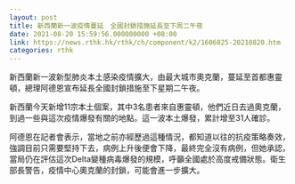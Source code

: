 ```yaml
---
layout: post
title: 新西蘭新一波疫情蔓延　全國封鎖措施延長至下周二午夜
date: 2021-08-20 15:59:56.000000000 +08:00
link: https://news.rthk.hk/rthk/ch/component/k2/1606825-20210820.htm
categories: rthk
---
```


新西蘭新一波新型肺炎本土感染疫情擴大，由最大城市奧克蘭，蔓延至首都惠靈頓，總理阿德恩宣布延長全國封鎖措施至下星期二午夜。

新西蘭今天新增11宗本土個案，其中3名患者來自惠靈頓，他們近日去過奧克蘭，到過一些與這次疫情爆發有關的地點。這一波本土爆發，累計增至31人確診。

阿德恩在記者會表示，當地之前亦經歷過這種情況，都知道以往的抗疫策略奏效，強調目前只需要堅持下去，病例上升後便會下降，最終完全沒有病例，但她承認，當局仍在評估這次Delta變種病毒爆發的規模，呼籲全國處於高度戒備狀態。衛生部長警告，疫情中心奧克蘭的封鎖，可能會進一步擴大。
